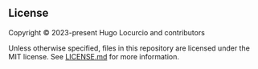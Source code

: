 ## License

Copyright © 2023-present Hugo Locurcio and contributors

Unless otherwise specified, files in this repository are licensed under the
MIT license. See [LICENSE.md](LICENSE.md) for more information.
